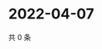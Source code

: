 # 2022-04-07

共 0 条

<!-- BEGIN WEIBO -->
<!-- 最后更新时间 Thu Apr 07 2022 20:23:11 GMT+0800 (China Standard Time) -->

<!-- END WEIBO -->
